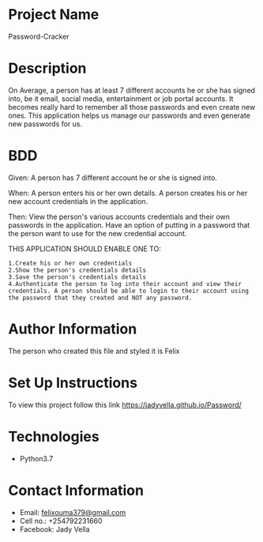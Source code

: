 # Project Name
Password-Cracker

# Description
On Average, a person has at least 7 different accounts he or she has signed into, be it email, social media, entertainment or job portal accounts. It becomes really hard to remember all those passwords and even create new ones. This application helps us manage our passwords and even generate new passwords for us.

# BDD
Given: A person has 7 different account he or she is signed into. 

When: A person enters his or her own details. A person creates his or her new account credentials in the application.

Then: View the person's various accounts credentials and their own passwords in the application. Have an option of putting in a password that the person want to use for the new credential account.


THIS APPLICATION SHOULD ENABLE ONE TO:

	1.Create his or her own credentials
	2.Show the person's credentials details
	3.Save the person's credentials details
	4.Authenticate the person to log into their account and view their credentials. A person should be able to login to their account using the password that they created and NOT any password.

# Author Information
The person who created this file and styled it is Felix

# Set Up Instructions
To view this project follow this link https://jadyvella.github.io/Password/

# Technologies
* Python3.7

# Contact Information
* Email: felixouma379@gmail.com
* Cell no.: +254792231660
* Facebook: Jady Vella
